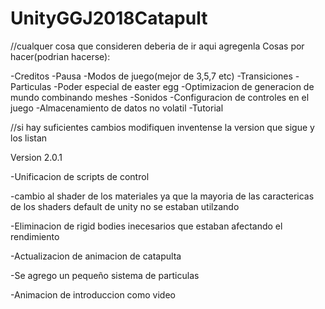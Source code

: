 # UnityGGJ2018Catapult


//cualquer cosa que consideren deberia de ir aqui agregenla
Cosas por hacer(podrian hacerse):

-Creditos
-Pausa
-Modos de juego(mejor de 3,5,7 etc)
-Transiciones
-Particulas
-Poder especial de easter egg
-Optimizacion de generacion de mundo combinando meshes
-Sonidos
-Configuracion de controles en el juego
-Almacenamiento de datos no volatil
-Tutorial



//si hay suficientes cambios modifiquen inventense la version que sigue y los listan













Version 2.0.1

-Unificacion de scripts de control

-cambio al shader de los materiales ya que la mayoria de las caractericas
  de los shaders default de unity no se estaban utilzando
  
-Eliminacion de rigid bodies inecesarios que estaban afectando el rendimiento

-Actualizacion de animacion de catapulta

-Se agrego un pequeño sistema de particulas

-Animacion de introduccion como video
